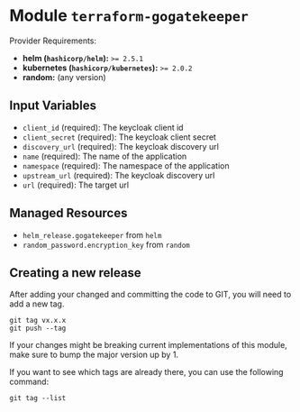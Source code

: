 
# Module `terraform-gogatekeeper`

Provider Requirements:
* **helm (`hashicorp/helm`):** `>= 2.5.1`
* **kubernetes (`hashicorp/kubernetes`):** `>= 2.0.2`
* **random:** (any version)

## Input Variables
* `client_id` (required): The keycloak client id
* `client_secret` (required): The keycloak client secret
* `discovery_url` (required): The keycloak discovery url
* `name` (required): The name of the application
* `namespace` (required): The namespace of the application
* `upstream_url` (required): The keycloak discovery url
* `url` (required): The target url

## Managed Resources
* `helm_release.gogatekeeper` from `helm`
* `random_password.encryption_key` from `random`

## Creating a new release
After adding your changed and committing the code to GIT, you will need to add a new tag.
```
git tag vx.x.x
git push --tag
```
If your changes might be breaking current implementations of this module, make sure to bump the major version up by 1.

If you want to see which tags are already there, you can use the following command:
```
git tag --list
```
